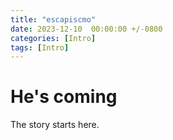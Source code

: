 ```yaml
---
title: "escapiscmo"
date: 2023-12-10  00:00:00 +/-0800
categories: [Intro]
tags: [Intro]
---
```


# He's coming

The story starts here. 